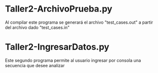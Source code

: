 # Taller2-ArchivoPrueba.py
Al compilar este programa se generará el archivo "test_cases.out" a partir del archivo dado "test_cases.in"
# Taller2-IngresarDatos.py
Este segundo programa permite al usuario ingresar por consola una secuencia que desee analizar
